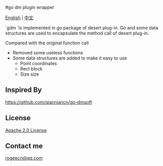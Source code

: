 #go dm plugin wrapper

[English](https://github.com/rogeecn/gdm/blob/main/README.md) | [中文](https://github.com/rogeecn/gdm/blob/main/README_CN.md)


`gdm 'is implemented in go package of desert plug-in. Go and some data structures are used to encapsulate the method call of desert plug-in.

Compared with the original function call

- Removed some useless functions
- Some data structures are added to make it easy to use
    - Point coordinates
    - Rect block
    - Size size

## Inspired By
https://github.com/qianniancn/go-dmsoft

## License
[Apache 2.0 License](https://github.com/rogeecn/gdm/blob/main/LICENSE)

## Contact me

rogeecn@qq.com